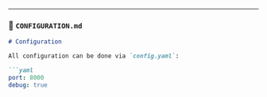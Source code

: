 
---

### 📄 `CONFIGURATION.md`
```markdown
# Configuration

All configuration can be done via `config.yaml`:

```yaml
port: 8000
debug: true
